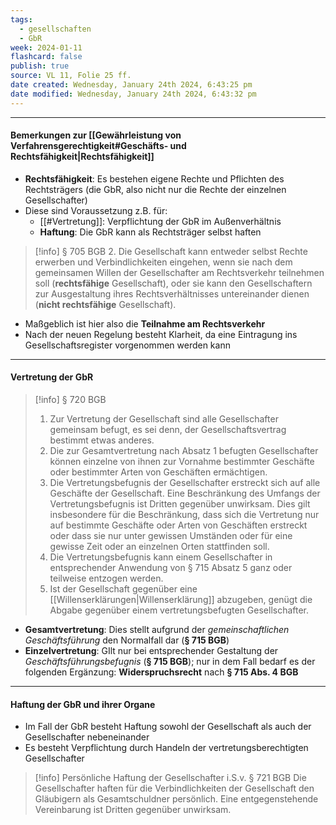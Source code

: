 ```yaml
---
tags:
  - gesellschaften
  - GbR
week: 2024-01-11
flashcard: false
publish: true
source: VL 11, Folie 25 ff.
date created: Wednesday, January 24th 2024, 6:43:25 pm
date modified: Wednesday, January 24th 2024, 6:43:32 pm
---
```

***
#### Bemerkungen zur [[Gewährleistung von Verfahrensgerechtigkeit#Geschäfts- und Rechtsfähigkeit|Rechtsfähigkeit]]

- **Rechtsfähigkeit**: Es bestehen eigene Rechte und Pflichten des Rechtsträgers (die GbR, also nicht nur die Rechte der einzelnen Gesellschafter)
- Diese sind Voraussetzung z.B. für:
	- [[#Vertretung]]: Verpflichtung der GbR im Außenverhältnis
	- **Haftung**: Die GbR kann als Rechtsträger selbst haften

> [!info] § 705 BGB 
> 2. Die Gesellschaft kann entweder selbst Rechte erwerben und Verbindlichkeiten eingehen, wenn sie nach dem gemeinsamen Willen der Gesellschafter am Rechtsverkehr teilnehmen soll (**rechtsfähige** Gesellschaft), oder sie kann den Gesellschaftern zur Ausgestaltung ihres Rechtsverhältnisses untereinander dienen (**nicht rechtsfähige** Gesellschaft).

- Maßgeblich ist hier also die **Teilnahme am Rechtsverkehr**
- Nach der neuen Regelung besteht Klarheit, da eine Eintragung ins Gesellschaftsregister vorgenommen werden kann

***
#### Vertretung der GbR

> [!info] § 720 BGB 
> 1. Zur Vertretung der Gesellschaft sind alle Gesellschafter gemeinsam befugt, es sei denn, der Gesellschaftsvertrag bestimmt etwas anderes.
> 2. Die zur Gesamtvertretung nach Absatz 1 befugten Gesellschafter können einzelne von ihnen zur Vornahme bestimmter Geschäfte oder bestimmter Arten von Geschäften ermächtigen.
> 3. Die Vertretungsbefugnis der Gesellschafter erstreckt sich auf alle Geschäfte der Gesellschaft. Eine Beschränkung des Umfangs der Vertretungsbefugnis ist Dritten gegenüber unwirksam. Dies gilt insbesondere für die Beschränkung, dass sich die Vertretung nur auf bestimmte Geschäfte oder Arten von Geschäften erstreckt oder dass sie nur unter gewissen Umständen oder für eine gewisse Zeit oder an einzelnen Orten stattfinden soll.
> 4. Die Vertretungsbefugnis kann einem Gesellschafter in entsprechender Anwendung von § 715 Absatz 5 ganz oder teilweise entzogen werden.
> 5. Ist der Gesellschaft gegenüber eine [[Willenserklärungen|Willenserklärung]] abzugeben, genügt die Abgabe gegenüber einem vertretungsbefugten Gesellschafter.

- **Gesamtvertretung**: Dies stellt aufgrund der *gemeinschaftlichen Geschäftsführung* den Normalfall dar (**§ 715 BGB**)
- **Einzelvertretung**: GIlt nur bei entsprechender Gestaltung der *Geschäftsführungsbefugnis* (**§ 715 BGB**); nur in dem Fall bedarf es der folgenden Ergänzung: **Widerspruchsrecht** nach **§ 715 Abs. 4 BGB**

***
#### Haftung der GbR und ihrer Organe

- Im Fall der GbR besteht Haftung sowohl der Gesellschaft als auch der Gesellschafter nebeneinander
- Es besteht Verpflichtung durch Handeln der vertretungsberechtigten Gesellschafter

> [!info] Persönliche Haftung der Gesellschafter i.S.v. § 721 BGB 
> Die Gesellschafter haften für die Verbindlichkeiten der Gesellschaft den Gläubigern als Gesamtschuldner persönlich. Eine entgegenstehende Vereinbarung ist Dritten gegenüber unwirksam.
